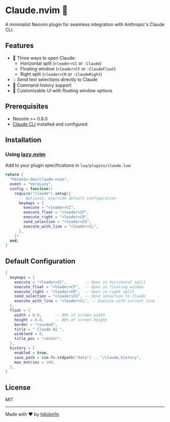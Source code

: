 # Claude.nvim 🤖

A minimalist Neovim plugin for seamless integration with Anthropic's Claude CLI.

## Features

- 🚀 Three ways to open Claude:
  - Horizontal split (`<leader>CC` or `:Claude`)
  - Floating window (`<leader>CF` or `:ClaudeFloat`)
  - Right split (`<leader>CR` or `:ClaudeRight`)
- 💡 Send text selections directly to Claude
- 📝 Command history support
- 🎨 Customizable UI with floating window options

## Prerequisites

- Neovim >= 0.8.0
- [Claude CLI](https://github.com/anthropics/claude-cli) installed and configured

## Installation

### Using [lazy.nvim](https://github.com/folke/lazy.nvim)

Add to your plugin specifications in `lua/plugins/claude.lua`:

```lua
return {
  "h4ckm1n-dev/claude-nvim",
  event = "VeryLazy",
  config = function()
    require("claude").setup({
      -- Optional: override default configuration
      keymaps = {
        execute = "<leader>CC",
        execute_float = "<leader>CF",
        execute_right = "<leader>CR",
        send_selection = "<leader>CS",
        execute_with_line = "<leader>CL",
      },
    })
  end,
}
```

## Default Configuration

```lua
{
  keymaps = {
    execute = "<leader>CC",        -- Open in horizontal split
    execute_float = "<leader>CF",  -- Open in floating window
    execute_right = "<leader>CR",  -- Open in right split
    send_selection = "<leader>CS", -- Send selection to Claude
    execute_with_line = "<leader>CL", -- Execute with current line
  },
  float = {
    width = 0.8,      -- 80% of screen width
    height = 0.8,     -- 80% of screen height
    border = "rounded",
    title = " Claude AI ",
    winblend = 0,
    title_pos = "center",
  },
  history = {
    enabled = true,
    save_path = vim.fn.stdpath("data") .. "/claude_history",
    max_entries = 100,
  },
}
```

## License

MIT

---
Made with ❤️ by [h4ckm1n](https://github.com/h4ckm1n-dev)
